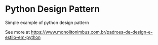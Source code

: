 # Python Design Pattern
Simple example of python design pattern

See more at https://www.monolitonimbus.com.br/padroes-de-design-e-estilo-em-python
